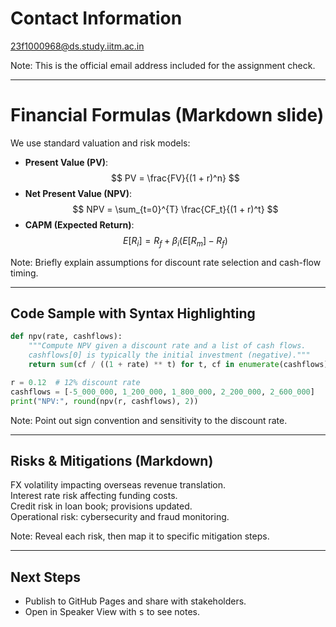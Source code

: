 # Contact Information

23f1000968@ds.study.iitm.ac.in

Note: This is the official email address included for the assignment check.

---

# Financial Formulas (Markdown slide)

We use standard valuation and risk models:

- **Present Value (PV)**: $$ PV = \frac{FV}{(1 + r)^n} $$
- **Net Present Value (NPV)**: $$ NPV = \sum_{t=0}^{T} \frac{CF_t}{(1 + r)^t} $$
- **CAPM (Expected Return)**: $$ E[R_i] = R_f + \beta_i (E[R_m] - R_f) $$

Note: Briefly explain assumptions for discount rate selection and cash-flow timing.

---

## Code Sample with Syntax Highlighting

```python
def npv(rate, cashflows):
    """Compute NPV given a discount rate and a list of cash flows.
    cashflows[0] is typically the initial investment (negative)."""
    return sum(cf / ((1 + rate) ** t) for t, cf in enumerate(cashflows))

r = 0.12  # 12% discount rate
cashflows = [-5_000_000, 1_200_000, 1_800_000, 2_200_000, 2_600_000]
print("NPV:", round(npv(r, cashflows), 2))
```

Note: Point out sign convention and sensitivity to the discount rate.

---

## Risks & Mitigations (Markdown)

<span class="fragment">FX volatility impacting overseas revenue translation.</span><br>
<span class="fragment">Interest rate risk affecting funding costs.</span><br>
<span class="fragment">Credit risk in loan book; provisions updated.</span><br>
<span class="fragment">Operational risk: cybersecurity and fraud monitoring.</span>

Note: Reveal each risk, then map it to specific mitigation steps.

---

## Next Steps

- Publish to GitHub Pages and share with stakeholders.
- Open in Speaker View with <kbd>s</kbd> to see notes.
